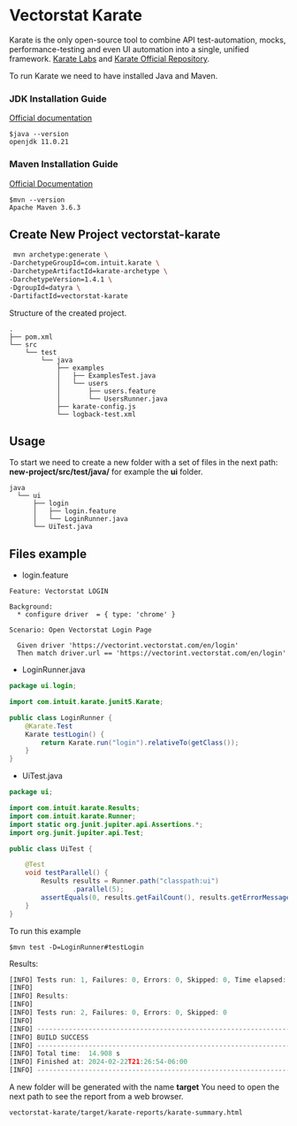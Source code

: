 # Vectorstat Karate

Karate is the only open-source tool to combine API test-automation, mocks, performance-testing and even UI automation into a single, unified framework. [Karate Labs](https://www.karatelabs.io/company) and
[Karate Official Repository](https://github.com/karatelabs/karate).

To run Karate we need to have installed Java and Maven.

### JDK Installation Guide
[Official documentation](https://docs.oracle.com/en/java/javase/21/install/index.html#Java-Platform%2C-Standard-Edition)

```
$java --version
openjdk 11.0.21
```
### Maven Installation Guide
[Official Documentation](https://maven.apache.org/download.cgi)
```
$mvn --version
Apache Maven 3.6.3

```
## Create New Project vectorstat-karate

```bash
 mvn archetype:generate \
-DarchetypeGroupId=com.intuit.karate \
-DarchetypeArtifactId=karate-archetype \
-DarchetypeVersion=1.4.1 \
-DgroupId=datyra \
-DartifactId=vectorstat-karate
```

Structure of the created project.
```
.
├── pom.xml
└── src
    └── test
        └── java
            ├── examples
            │   ├── ExamplesTest.java
            │   └── users
            │       ├── users.feature
            │       └── UsersRunner.java
            ├── karate-config.js
            └── logback-test.xml
```

## Usage
To start we need to create a new folder with a set of files in the next path:
**new-project/src/test/java/** for example the **ui** folder.
```
java
  └── ui
      ├── login
      │   ├── login.feature
      │   └── LoginRunner.java
      └── UiTest.java
```
## Files example

- login.feature
```feature
Feature: Vectorstat LOGIN

Background:
  * configure driver  = { type: 'chrome' }

Scenario: Open Vectorstat Login Page

  Given driver 'https://vectorint.vectorstat.com/en/login'
  Then match driver.url == 'https://vectorint.vectorstat.com/en/login'
```
- LoginRunner.java
```java
package ui.login;

import com.intuit.karate.junit5.Karate;

public class LoginRunner {
    @Karate.Test
    Karate testLogin() {
        return Karate.run("login").relativeTo(getClass());
    }
}
```
- UiTest.java
```java
package ui;

import com.intuit.karate.Results;
import com.intuit.karate.Runner;
import static org.junit.jupiter.api.Assertions.*;
import org.junit.jupiter.api.Test;

public class UiTest {

    @Test
    void testParallel() {
        Results results = Runner.path("classpath:ui")
                .parallel(5);
        assertEquals(0, results.getFailCount(), results.getErrorMessages());
    }
}
```
To run this example
```
$mvn test -D=LoginRunner#testLogin
```

Results:
```javascript
[INFO] Tests run: 1, Failures: 0, Errors: 0, Skipped: 0, Time elapsed: 6.095 s - in ui.UiTest
[INFO]
[INFO] Results:
[INFO]
[INFO] Tests run: 2, Failures: 0, Errors: 0, Skipped: 0
[INFO]
[INFO] ------------------------------------------------------------------------
[INFO] BUILD SUCCESS
[INFO] ------------------------------------------------------------------------
[INFO] Total time:  14.908 s
[INFO] Finished at: 2024-02-22T21:26:54-06:00
[INFO] ------------------------------------------------------------------------
```
A new folder will be generated with the name **target**
You need to open the next path to see the report from a web browser.

```
vectorstat-karate/target/karate-reports/karate-summary.html
```